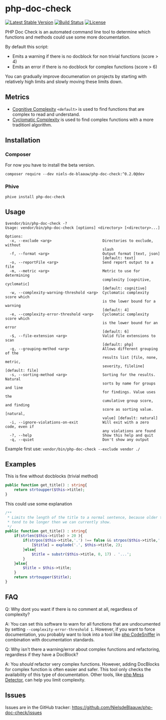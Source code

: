 # php-doc-check

[![Latest Stable Version](https://poser.pugx.org/niels-de-blaauw/php-doc-check/v/stable)](https://packagist.org/packages/niels-de-blaauw/php-doc-check)
[![Build Status](https://travis-ci.org/NielsdeBlaauw/php-doc-check.svg?branch=master)](https://travis-ci.org/NielsdeBlaauw/php-doc-check)
[![License](https://poser.pugx.org/niels-de-blaauw/php-doc-check/license)](https://packagist.org/packages/niels-de-blaauw/php-doc-check)

PHP Doc Check is an automated command line tool to determine which functions and
methods could use some more documentation. 

By default this script:

- Emits a warning if there is no docblock for non trivial functions (score > 4)
- Emits an error if there is no docblock for complex functions (score > 6)

You can gradually improve documenation on projects by starting with relatively
high limits and slowly moving these limits down.

## Metrics

- [Cognitive Complexity](https://www.sonarsource.com/docs/CognitiveComplexity.pdf) `<default>` is 
used to find functions that are complex to read and understand.
- [Cyclomatic Complexity](https://en.wikipedia.org/wiki/Cyclomatic_complexity) is 
used to find complex functions with a more traditionl algorithm.


## Installation

### Composer

For now you have to install the beta version.

`composer require --dev niels-de-blaauw/php-doc-check:^0.2.0@dev`

### Phive

`phive install php-doc-check`

## Usage

```
$vendor/bin/php-doc-check -?
Usage: vendor/bin/php-doc-check [options] <directory> [<directory>...]

Options:
  -x, --exclude <arg>                       Directories to exclude, without
                                            slash
  -f, --format <arg>                        Output format [text, json]
                                            [default: text]
  -o, --reportFile <arg>                    Send report output to a file
  -m, --metric <arg>                        Metric to use for determining
                                            complexity [cognitive, cyclomatic]
                                            [default: cognitive]
  -w, --complexity-warning-threshold <arg>  Cyclomatic complexity score which
                                            is the lower bound for a warning
                                            [default: 4]
  -e, --complexity-error-threshold <arg>    Cyclomatic complexity score which
                                            is the lower bound for an error
                                            [default: 6]
  -$, --file-extension <arg>                Valid file extensions to scan
                                            [default: php]
  -g, --grouping-method <arg>               Allows different grouping of the
                                            results list [file, none, metric,
                                            severity, fileline] [default: file]
  -s, --sorting-method <arg>                Sorting for the results. Natural
                                            sorts by name for groups and line
                                            for findings. Value uses the
                                            cumulative group score, and finding
                                            score as sorting value. [natural,
                                            value] [default: natural]
  -i, --ignore-violations-on-exit           Will exit with a zero code, even if
                                            any violations are found
  -?, --help                                Show this help and quit
  -q, --quiet                               Don't show any output
```

Example first use: `vendor/bin/php-doc-check --exclude vendor ./`

## Examples

This is fine without docblocks (trivial method)

```php
public function get_title() : string{
    return strtoupper($this->title);
}
```

This could use some explanation

```php
/**
 * Limits the length of the title to a normal sentence, because older titles
 * tend to be longer then we can currently show.
 */
public function get_title() : string{
    if(strlen($this->title) > 20 ){
        if(strpos($this->title,'.') !== false && strpos($this->title,'.') < 20){
            [$title] = explode('.', $this->title, 2);
        }else{
            $title = substr($this->title, 0, 17) . '...';
        }
    }else{
        $title = $this->title;
    }
    return strtoupper($title);
}
```

## FAQ

Q: Why dont you want if there is no comment at all, regardless of complexity?

A: You can set this software to warn for all functions that are undocumented by
setting `--complexity-error-threshold 1`. However, if you want to force
documentation, you probably want to look into a tool like [php CodeSniffer](https://github.com/squizlabs/PHP_CodeSniffer)
in combination with documentation standards.

Q: Why isn't there a warning/error about complex functions and refactoring, 
regardless if they have a DocBlock?

A: You *should* refactor very complex functions. However, adding DocBlocks
for complex function is often easier and safer. This tool only checks the 
availability of this type of documentation. Other tools, like [php Mess Detector](https://github.com/phpmd/phpmd), 
can help you limit complexity.

## Issues

Issues are in the GitHub tracker: https://github.com/NielsdeBlaauw/php-doc-check/issues
